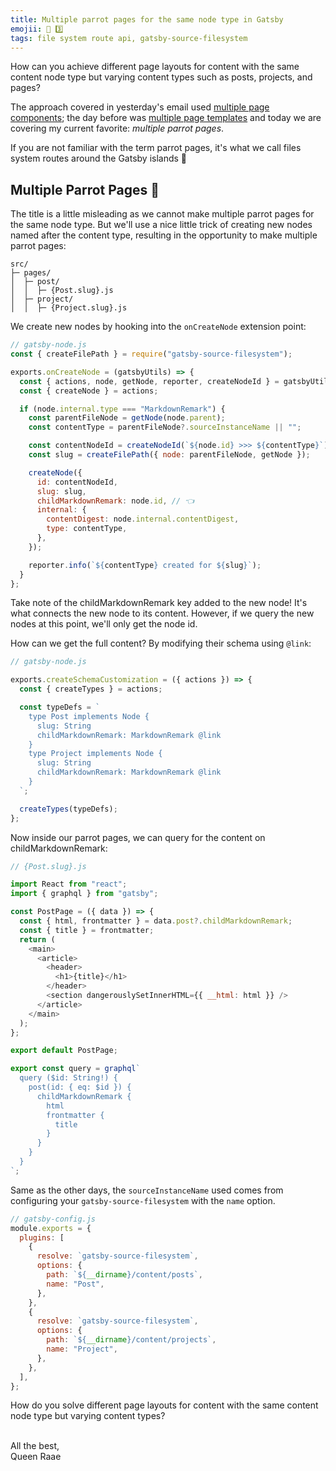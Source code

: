 ```yaml
---
title: Multiple parrot pages for the same node type in Gatsby
emojii: 📄 3️⃣
tags: file system route api, gatsby-source-filesystem
---
```


How can you achieve different page layouts for content with the same content node type but varying content types such as posts, projects, and pages?

The approach covered in yesterday's email used [multiple page components](/emails/2022-03-23-page-components/); the day before was [multiple page templates](/emails/2022-03-22-page-templates/) and today we are covering my current favorite: _multiple parrot pages_.

If you are not familiar with the term parrot pages, it's what we call files system routes around the Gatsby islands 🤪

## Multiple Parrot Pages 🦜

The title is a little misleading as we cannot make multiple parrot pages for the same node type. But we'll use a nice little trick of creating new nodes named after the content type, resulting in the opportunity to make multiple parrot pages:

```
src/
├─ pages/
│  ├─ post/
│  │  ├─ {Post.slug}.js
│  ├─ project/
│  │  ├─ {Project.slug}.js
```

We create new nodes by hooking into the `onCreateNode` extension point:

```js
// gatsby-node.js
const { createFilePath } = require("gatsby-source-filesystem");

exports.onCreateNode = (gatsbyUtils) => {
  const { actions, node, getNode, reporter, createNodeId } = gatsbyUtils;
  const { createNode } = actions;

  if (node.internal.type === "MarkdownRemark") {
    const parentFileNode = getNode(node.parent);
    const contentType = parentFileNode?.sourceInstanceName || "";

    const contentNodeId = createNodeId(`${node.id} >>> ${contentType}`);
    const slug = createFilePath({ node: parentFileNode, getNode });

    createNode({
      id: contentNodeId,
      slug: slug,
      childMarkdownRemark: node.id, // 👈
      internal: {
        contentDigest: node.internal.contentDigest,
        type: contentType,
      },
    });

    reporter.info(`${contentType} created for ${slug}`);
  }
};
```

Take note of the childMarkdownRemark key added to the new node! It's what connects the new node to its content. However, if we query the new nodes at this point, we'll only get the node id.

How can we get the full content? By modifying their schema using `@link`:

```js
// gatsby-node.js

exports.createSchemaCustomization = ({ actions }) => {
  const { createTypes } = actions;

  const typeDefs = `
    type Post implements Node {
      slug: String
      childMarkdownRemark: MarkdownRemark @link
    }
    type Project implements Node {
      slug: String
      childMarkdownRemark: MarkdownRemark @link
    }
  `;

  createTypes(typeDefs);
};
```

Now inside our parrot pages, we can query for the content on childMarkdownRemark:

```js
// {Post.slug}.js

import React from "react";
import { graphql } from "gatsby";

const PostPage = ({ data }) => {
  const { html, frontmatter } = data.post?.childMarkdownRemark;
  const { title } = frontmatter;
  return (
    <main>
      <article>
        <header>
          <h1>{title}</h1>
        </header>
        <section dangerouslySetInnerHTML={{ __html: html }} />
      </article>
    </main>
  );
};

export default PostPage;

export const query = graphql`
  query ($id: String!) {
    post(id: { eq: $id }) {
      childMarkdownRemark {
        html
        frontmatter {
          title
        }
      }
    }
  }
`;
```

Same as the other days, the `sourceInstanceName` used comes from configuring your `gatsby-source-filesystem` with the `name` option.

```js
// gatsby-config.js
module.exports = {
  plugins: [
    {
      resolve: `gatsby-source-filesystem`,
      options: {
        path: `${__dirname}/content/posts`,
        name: "Post",
      },
    },
    {
      resolve: `gatsby-source-filesystem`,
      options: {
        path: `${__dirname}/content/projects`,
        name: "Project",
      },
    },
  ],
};
```

How do you solve different page layouts for content with the same content node type but varying content types?

&nbsp;  
All the best,  
Queen Raae
